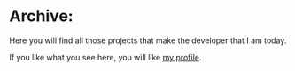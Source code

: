 # Archive:

Here you will find all those projects that make the developer that I am today.

If you like what you see here, you will like [my profile](https://github.com/jkutkut).
